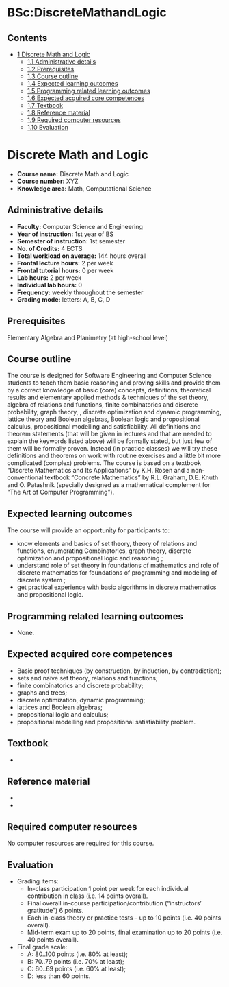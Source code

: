 






BSc:DiscreteMathandLogic
========================






Contents
--------


* [1 Discrete Math and Logic](#Discrete_Math_and_Logic)
	+ [1.1 Administrative details](#Administrative_details)
	+ [1.2 Prerequisites](#Prerequisites)
	+ [1.3 Course outline](#Course_outline)
	+ [1.4 Expected learning outcomes](#Expected_learning_outcomes)
	+ [1.5 Programming related learning outcomes](#Programming_related_learning_outcomes)
	+ [1.6 Expected acquired core competences](#Expected_acquired_core_competences)
	+ [1.7 Textbook](#Textbook)
	+ [1.8 Reference material](#Reference_material)
	+ [1.9 Required computer resources](#Required_computer_resources)
	+ [1.10 Evaluation](#Evaluation)



Discrete Math and Logic
=======================


* **Course name:** Discrete Math and Logic
* **Course number:** XYZ
* **Knowledge area:** Math, Computational Science


Administrative details
----------------------


* **Faculty:** Computer Science and Engineering
* **Year of instruction:** 1st year of BS
* **Semester of instruction:** 1st semester
* **No. of Credits:** 4 ECTS
* **Total workload on average:** 144 hours overall
* **Frontal lecture hours:** 2 per week
* **Frontal tutorial hours:** 0 per week
* **Lab hours:** 2 per week
* **Individual lab hours:** 0
* **Frequency:** weekly throughout the semester
* **Grading mode:** letters: A, B, C, D


Prerequisites
-------------


Elementary Algebra and Planimetry (at high-school level)



Course outline
--------------


The course is designed for Software Engineering and Computer Science students to teach them basic reasoning and proving skills and provide them by a correct knowledge of basic (core) concepts, definitions, theoretical results and elementary applied methods & techniques of the set theory, algebra of relations and functions, finite combinatorics and discrete probability, graph theory, , discrete optimization and dynamic programming, lattice theory and Boolean algebras, Boolean logic and propositional calculus, propositional modelling and satisfiability. All definitions and theorem statements (that will be given in lectures and that are needed to explain the keywords listed above) will be formally stated, but just few of them will be formally proven. Instead (in practice classes) we will try these definitions and theorems on work with routine exercises and a little bit more complicated (complex) problems. The course is based on a textbook “Discrete Mathematics and Its Applications” by K.H. Rosen and a non-conventional textbook “Concrete Mathematics” by R.L. Graham, D.E. Knuth and O. Patashnik (specially designed as a mathematical complement for “The Art of Computer Programming”).



Expected learning outcomes
--------------------------


The course will provide an opportunity for participants to:



* know elements and basics of set theory, theory of relations and functions, enumerating Combinatorics, graph theory, discrete optimization and propositional logic and reasoning ;
* understand role of set theory in foundations of mathematics and role of discrete mathematics for foundations of programming and modeling of discrete system ;
* get practical experience with basic algorithms in discrete mathematics and propositional logic.


Programming related learning outcomes
-------------------------------------


* None.


Expected acquired core competences
----------------------------------


* Basic proof techniques (by construction, by induction, by contradiction);
* sets and naïve set theory, relations and functions;
* finite combinatorics and discrete probability;
* graphs and trees;
* discrete optimization, dynamic programming;
* lattices and Boolean algebras;
* propositional logic and calculus;
* propositional modelling and propositional satisfiability problem.


Textbook
--------


* 


Reference material
------------------


* 
* 


Required computer resources
---------------------------


No computer resources are required for this course.



Evaluation
----------


* Grading items:
	+ In-class participation 1 point per week for each individual contribution in class (i.e. 14 points overall).
	+ Final overall in-course participation/contribution (“instructors’ gratitude”) 6 points.
	+ Each in-class theory or practice tests – up to 10 points (i.e. 40 points overall).
	+ Mid-term exam up to 20 points, final examination up to 20 points (i.e. 40 points overall).
* Final grade scale:
	+ A: 80..100 points (i.e. 80% at least);
	+ B: 70..79 points (i.e. 70% at least);
	+ C: 60..69 points (i.e. 60% at least);
	+ D: less than 60 points.










